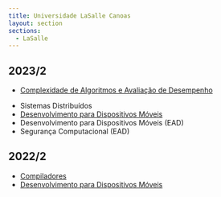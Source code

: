 ```yaml
---
title: Universidade LaSalle Canoas
layout: section
sections:
  - LaSalle
---
```


## 2023/2

* [Complexidade de Algoritmos e Avaliação de Desempenho](2023-02-analise_algoritmos)
<!--
* [Sistemas Distribuídos](2023-02-sistemas_distribuidos)
-->
* Sistemas Distribuídos
* [Desenvolvimento para Dispositivos Móveis](2023-02-mobile)
* Desenvolvimento para Dispositivos Móveis (EAD)
* Segurança Computacional (EAD)

## 2022/2

* [Compiladores](2022-02-compiladores)
* [Desenvolvimento para Dispositivos Móveis](2022-02-mobile)

